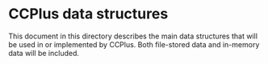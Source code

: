 CCPlus data structures
======================

This document in this directory describes the main data structures
that will be used in or implemented by CCPlus. Both file-stored 
data and in-memory data will be included.
